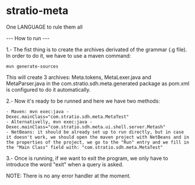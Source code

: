 stratio-meta
============

One LANGUAGE to rule them all

--- How to run ---

1.- The fist thing is to create the archives derivated of the grammar (.g file). In order to do it, we have to use a maven command:

	mvn generate-sources

This will create 3 archives: Meta.tokens, MetaLexer.java and MetaParser.java in the com.stratio.sdh.meta.generated package as pom.xml is configured to do it automatically.

2.- Now it's ready to be runned and here we have two methods:
	
	- Maven: mvn exec:java -Dexec.mainClass="com.stratio.sdh.meta.MetaTest"
	- Alternativelly, mvn exec:java -Dexec.mainClass="com.stratio.sdh.meta.ui.shell.server.Metash"
	- NetBeans: it should be already set up to run directly, but in case it doesn't work, we should open the maven project with NetBeans and in the properties of the project, we go to the "Run" entry and we fill in the "Main Class" field with: "com.stratio.sdh.meta.MetaTest"

3.- Once is running, if we want to exit the program, we only have to introduce the word "exit" when a query is asked.


NOTE: There is no any error handler at the moment.
